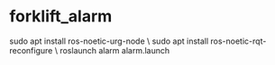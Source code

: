 # forklift_alarm
sudo apt install ros-noetic-urg-node \\
sudo apt install ros-noetic-rqt-reconfigure \\
roslaunch alarm alarm.launch
